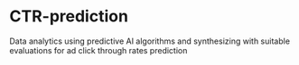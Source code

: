# CTR-prediction
Data analytics using predictive AI algorithms and synthesizing with suitable evaluations for ad click through rates prediction
